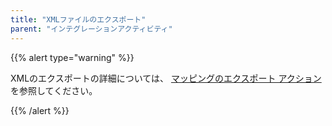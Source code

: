 ```yaml
---
title: "XMLファイルのエクスポート"
parent: "インテグレーションアクティビティ"
---
```



{{% alert type="warning" %}}

XMLのエクスポートの詳細については、 [マッピングのエクスポート アクション](export-mapping-action) を参照してください。

{{% /alert %}}
